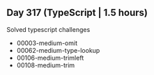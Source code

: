 ## Day 317 (TypeScript | 1.5 hours)

Solved typescript challenges
- 00003-medium-omit
- 00062-medium-type-lookup
- 00106-medium-trimleft
- 00108-medium-trim
